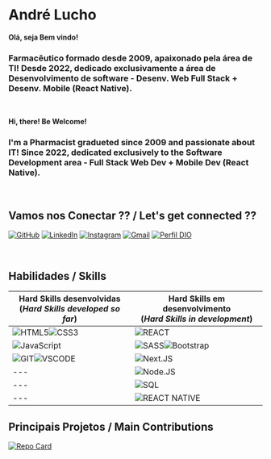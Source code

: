 
# **André Lucho**

**Olá, seja Bem vindo!**

### Farmacêutico formado desde 2009, apaixonado pela área de TI! Desde 2022, dedicado exclusivamente a área de Desenvolvimento de software - Desenv. Web Full Stack + Desenv. Mobile (React Native).

<br>

**Hi, there! Be Welcome!**

### I'm a Pharmacist gradueted since 2009 and passionate about IT! Since 2022, dedicated exclusively to the Software Development area - Full Stack Web Dev + Mobile Dev (React Native).

<br>

## **Vamos nos Conectar ??** / **Let's get connected ??**

[![GitHub](https://img.shields.io/badge/GitHub-000?style=for-the-badge&logo=github&logoColor=30A3DC)](https://github.com/Andre-Lucho)
[![LinkedIn](https://img.shields.io/badge/LinkedIn-000?style=for-the-badge&logo=linkedin&logoColor=0A66C2)](https://www.linkedin.com/in/dev-andre-lucho/)
[![Instagram](https://img.shields.io/badge/Instagram-000?style=for-the-badge&logo=instagram)](https://www.instagram.com/andre_tlucho/)
[![Gmail](https://img.shields.io/badge/-Gmail-000?style=for-the-badge&logo=gmail&logoColor=gmail)](mailto:andretlucho@gmail.com)
[![Perfil DIO](https://img.shields.io/badge/-DIO%20Profile-000?style=for-the-badge&logo=d&logoColor=0E76A8)](https://web.dio.me/users/andretlucho)

<br>

## **Habilidades** / **Skills**


|**Hard Skills desenvolvidas** <br> (_**Hard Skills developed so far**_)|**Hard Skills em desenvolvimento** <br> (_**Hard Skills in development**_)|
|---------------|------------|
![HTML5](https://img.shields.io/badge/HTML5-000?style=for-the-badge&logo=html5)![CSS3](https://img.shields.io/badge/CSS3-000?style=for-the-badge&logo=css3&logoColor=264CE4)|![REACT](https://img.shields.io/badge/REACT-000?style=for-the-badge&logo=REACT)|
![JavaScript](https://img.shields.io/badge/JavaScript-000?style=for-the-badge&logo=javascript)|![SASS](https://img.shields.io/badge/SASS-000?style=for-the-badge&logo=SASS)![Bootstrap](https://img.shields.io/badge/bootstrap-000?style=for-the-badge&logo=bootstrap)|
![GIT](https://img.shields.io/badge/git-000?style=for-the-badge&logo=git)![VSCODE](https://img.shields.io/badge/vscode-000?style=for-the-badge&logo=visualstudiocode&logoColor=007ACC)|![Next.JS](https://img.shields.io/badge/next.js-000?style=for-the-badge&logo=next.js)|
---|![Node.JS](https://img.shields.io/badge/node.js-000?style=for-the-badge&logo=node.js)|
---|![SQL](https://img.shields.io/badge/sql-000?style=for-the-badge&logo=sql)|
---|![REACT NATIVE](https://img.shields.io/badge/react_native-000?style=for-the-badge&logo=react_native)|
## **Principais Projetos** / **Main Contributions** 

[![Repo Card](https://github-readme-stats.vercel.app/api/pin/?username=andre-lucho&repo=dio-lab-open-source&bg_color=000&border_color=30A3DC&show_icons=true&icon_color=30A3DC&title_color=E94D5F&text_color=FFF)](https://github.com/andre-lucho/dio-lab-open-source)
